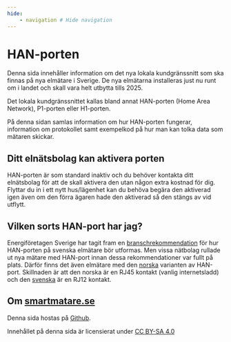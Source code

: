 ```yaml
---
hide:
    - navigation # Hide navigation
---
```


# HAN-porten

Denna sida innehåller information om det nya lokala kundgränssnitt som ska finnas på 
nya elmätare i Sverige. De nya elmätarna installeras just nu runt om i landet och skall 
vara helt utbytta tills 2025.

Det lokala kundgränssnittet kallas bland annat HAN-porten (Home Area Network), 
P1-porten eller H1-porten.

På denna sidan samlas information om hur HAN-porten fungerar, information om protokollet
samt exempelkod på hur man kan tolka data som mätaren skickar.

## Ditt elnätsbolag kan aktivera porten

HAN-porten är som standard inaktiv och du behöver kontakta ditt elnätsbolag för att de 
skall aktivera den utan någon extra kostnad för dig.
Flyttar du in i ett nytt hus/lägenhet kan du behöva begära den aktiverad igen även om 
den förra ägaren hade den aktiverad så den stängs av vid utflytt.

## Vilken sorts HAN-port har jag?

Energiföretagen Sverige har tagit fram en [branschrekommendation](https://www.energiforetagen.se/forlag/elnat/branschrekommendation-for-lokalt-kundgranssnitt-for-elmatare/) 
för hur HAN-porten på svenska elmätare bör utformas. Men vissa nätbolag rullade ut nya
mätare med HAN-port innan dessa rekommendationer var fullt på plats. Därför finns det 
även elmätare med den [norska](norska/porten.md) varianten av HAN-port. Skillnaden är att den norska är 
en RJ45 kontakt (vanlig internetsladd) och den [svenska](svenska/porten.md) är en RJ12 kontakt.

## Om [smartmatare.se](http://smartmatare.se/)

Denna sida hostas på [Github](https://github.com/deployHuman/smartamr). 

Innehållet på denna sida är licensierat under [CC BY-SA 4.0](http://creativecommons.org/licenses/by-sa/4.0/?ref=chooser-v1)

